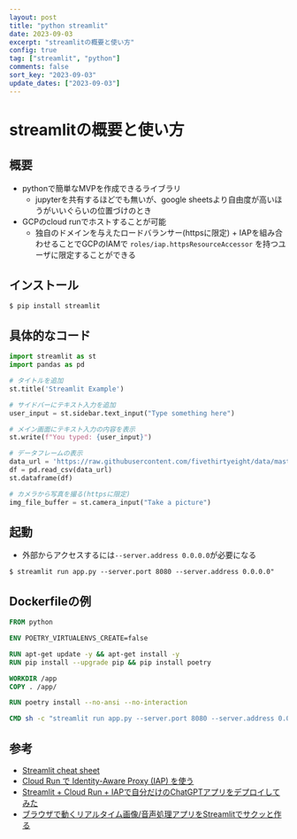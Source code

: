 ```yaml
---
layout: post
title: "python streamlit"
date: 2023-09-03
excerpt: "streamlitの概要と使い方"
config: true
tag: ["streamlit", "python"]
comments: false
sort_key: "2023-09-03"
update_dates: ["2023-09-03"]
---
```


# streamlitの概要と使い方

## 概要
 - pythonで簡単なMVPを作成できるライブラリ
   - jupyterを共有するほどでも無いが、google sheetsより自由度が高いほうがいいぐらいの位置づけのとき
 - GCPのcloud runでホストすることが可能
   - 独自のドメインを与えたロードバランサー(httpsに限定) + IAPを組み合わせることでGCPのIAMで `roles/iap.httpsResourceAccessor` を持つユーザに限定することができる

## インストール

```console
$ pip install streamlit
```

## 具体的なコード

```python
import streamlit as st
import pandas as pd

# タイトルを追加
st.title('Streamlit Example')

# サイドバーにテキスト入力を追加
user_input = st.sidebar.text_input("Type something here")

# メイン画面にテキスト入力の内容を表示
st.write(f"You typed: {user_input}")

# データフレームの表示
data_url = 'https://raw.githubusercontent.com/fivethirtyeight/data/master/airline-safety/airline-safety.csv'
df = pd.read_csv(data_url)
st.dataframe(df)

# カメラから写真を撮る(httpsに限定)
img_file_buffer = st.camera_input("Take a picture")
```

## 起動
 - 外部からアクセスするには`--server.address 0.0.0.0`が必要になる

```console
$ streamlit run app.py --server.port 8080 --server.address 0.0.0.0"
```

## Dockerfileの例

```dockerfile
FROM python

ENV POETRY_VIRTUALENVS_CREATE=false

RUN apt-get update -y && apt-get install -y
RUN pip install --upgrade pip && pip install poetry

WORKDIR /app
COPY . /app/

RUN poetry install --no-ansi --no-interaction

CMD sh -c "streamlit run app.py --server.port 8080 --server.address 0.0.0.0"
```

## 参考
 - [Streamlit cheat sheet](https://cheat-sheet.streamlit.app)
 - [Cloud Run で Identity-Aware Proxy (IAP) を使う](https://zenn.dev/ww24/articles/19099c85febe0d)
 - [Streamlit + Cloud Run + IAPで自分だけのChatGPTアプリをデプロイしてみた](https://qiita.com/suzuki_sh/items/fb7a21426043d8520dbe)
 - [ブラウザで動くリアルタイム画像/音声処理アプリをStreamlitでサクッと作る](https://zenn.dev/whitphx/articles/streamlit-realtime-cv-app)
